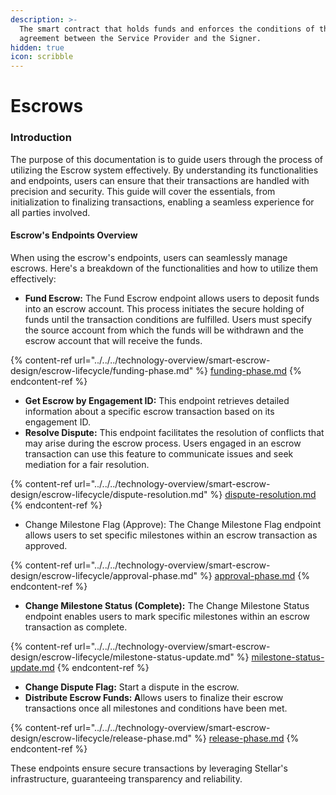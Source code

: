 ```yaml
---
description: >-
  The smart contract that holds funds and enforces the conditions of the
  agreement between the Service Provider and the Signer.
hidden: true
icon: scribble
---
```


# Escrows

### Introduction

The purpose of this documentation is to guide users through the process of utilizing the Escrow system effectively. By understanding its functionalities and endpoints, users can ensure that their transactions are handled with precision and security. This guide will cover the essentials, from initialization to finalizing transactions, enabling a seamless experience for all parties involved.

#### Escrow's Endpoints Overview

When using the escrow's endpoints, users can seamlessly manage escrows. Here's a breakdown of the functionalities and how to utilize them effectively:

* **Fund Escrow:** The Fund Escrow endpoint allows users to deposit funds into an escrow account. This process initiates the secure holding of funds until the transaction conditions are fulfilled. Users must specify the source account from which the funds will be withdrawn and the escrow account that will receive the funds.&#x20;

{% content-ref url="../../../technology-overview/smart-escrow-design/escrow-lifecycle/funding-phase.md" %}
[funding-phase.md](../../../technology-overview/smart-escrow-design/escrow-lifecycle/funding-phase.md)
{% endcontent-ref %}

* **Get Escrow by Engagement ID:** This endpoint retrieves detailed information about a specific escrow transaction based on its engagement ID.
* **Resolve Dispute:** This endpoint facilitates the resolution of conflicts that may arise during the escrow process. Users engaged in an escrow transaction can use this feature to communicate issues and seek mediation for a fair resolution.

{% content-ref url="../../../technology-overview/smart-escrow-design/escrow-lifecycle/dispute-resolution.md" %}
[dispute-resolution.md](../../../technology-overview/smart-escrow-design/escrow-lifecycle/dispute-resolution.md)
{% endcontent-ref %}

* Change Milestone Flag (Approve): The Change Milestone Flag endpoint allows users to set specific milestones within an escrow transaction as approved.&#x20;

{% content-ref url="../../../technology-overview/smart-escrow-design/escrow-lifecycle/approval-phase.md" %}
[approval-phase.md](../../../technology-overview/smart-escrow-design/escrow-lifecycle/approval-phase.md)
{% endcontent-ref %}

* **Change Milestone Status (Complete):** The Change Milestone Status endpoint enables users to mark specific milestones within an escrow transaction as complete.&#x20;

{% content-ref url="../../../technology-overview/smart-escrow-design/escrow-lifecycle/milestone-status-update.md" %}
[milestone-status-update.md](../../../technology-overview/smart-escrow-design/escrow-lifecycle/milestone-status-update.md)
{% endcontent-ref %}

* **Change Dispute Flag:** Start a dispute in the escrow.
* **Distribute Escrow Funds: A**llows users to finalize their escrow transactions once all milestones and conditions have been met.

{% content-ref url="../../../technology-overview/smart-escrow-design/escrow-lifecycle/release-phase.md" %}
[release-phase.md](../../../technology-overview/smart-escrow-design/escrow-lifecycle/release-phase.md)
{% endcontent-ref %}

These endpoints ensure secure transactions by leveraging Stellar's infrastructure, guaranteeing transparency and reliability.
